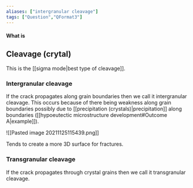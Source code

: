 ```yaml
---
aliases: ["intergranular cleavage"]
tags: ["Question","QFormat3"]
---
```


#### What is
## Cleavage (crytal)
This is the [[sigma mode|best type of cleavage]].


### Intergranular cleavage
If the crack propagates along grain boundaries then we call it intergranular cleavage. This occurs because of there being weakness along grain boundaries possibly due to [[precipitation (crystals)|precipitation]] along boundaries ([[hypoeutectic microstructure development#Outcome A|example]]).

![[Pasted image 20211125115439.png]]

Tends to create a more 3D surface for fractures.

### Transgranular cleavage
If the crack propagates through crystal grains then we call it transgranular cleavage.